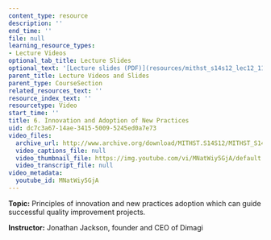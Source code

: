 ```yaml
---
content_type: resource
description: ''
end_time: ''
file: null
learning_resource_types:
- Lecture Videos
optional_tab_title: Lecture Slides
optional_text: '[Lecture slides (PDF)](resources/mithst_s14s12_lec12_1107)'
parent_title: Lecture Videos and Slides
parent_type: CourseSection
related_resources_text: ''
resource_index_text: ''
resourcetype: Video
start_time: ''
title: 6. Innovation and Adoption of New Practices
uid: dc7c3a67-14ae-3415-5009-5245ed0a7e73
video_files:
  archive_url: http://www.archive.org/download/MITHST.S14S12/MITHST_S14S12_lec06_300k.mp4
  video_captions_file: null
  video_thumbnail_file: https://img.youtube.com/vi/MNatWiy5GjA/default.jpg
  video_transcript_file: null
video_metadata:
  youtube_id: MNatWiy5GjA
---
```


**Topic:** Principles of innovation and new practices adoption which can guide successful quality improvement projects.

**Instructor:** Jonathan Jackson, founder and CEO of Dimagi